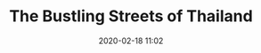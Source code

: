 ---
layout: post
title: The Bustling Streets of Thailand
date: 2020-02-18 11:02
published: false
header_feature_image:
caption:
tags:    # use [tag1,tag2]
---